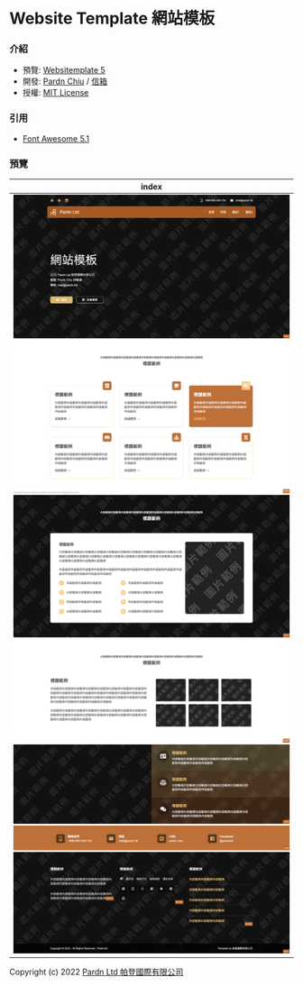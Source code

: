 # Website Template 網站模板

### 介紹

- 預覽: [Websitemplate 5](https://pardnchiu.github.io/websitemplate-005/)
- 開發: [Pardn Chiu](https://facebook.com/chiuchingwei) / [信箱](mailto:chiuchingwei@icloud.com)
- 授權: [MIT License](./LICENSE)

### 引用

- [Font Awesome 5.1](https://fontawesome.com)

### 預覽

| index |
|---|
| ![T004](./preview/T005.png) ![C026](./preview/C026.png) ![C027](./preview/C027.png) ![C028](./preview/C028.png) ![C029](./preview/C029.png) ![C025](./preview/C025.png) ![B001](./preview/B001.png) |

Copyright (c) 2022 [Pardn Ltd 帕登國際有限公司](https://facebook.com/pardnltd)
